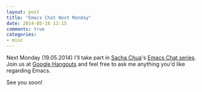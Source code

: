 ```yaml
---
layout: post
title: "Emacs Chat Next Monday"
date: 2014-05-16 12:15
comments: true
categories:
- misc
---
```


Next Monday (19.05.2014) I'll take part in
[Sacha Chua](http://sachachua.com/blog/)'s
[Emacs Chat series](http://sachachua.com/blog/emacs-chat/).  Join us
at
[Google Hangouts](https://plus.google.com/events/cgqo5hbafehh5ohptpn8uusld4o)
and feel free to ask me anything you'd like regarding Emacs.

See you soon!
